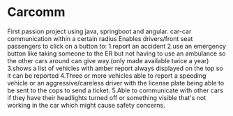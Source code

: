 # Carcomm
First passion project using java, springboot and angular.
car-car communication within a certain radius
Enables drivers/front seat passengers to click on a button to:
1.report an accident
2.use an emergency button like taking someone to the ER but not having to use an ambulance so the other cars around can give way.(only made available twice a year)
3.shows a list of vehicles with amber report always displayed on the top so it can be reported
4.Three or more vehicles able to report a speeding vehicle or an aggressive/careless driver with the license plate being able to be sent to the cops to send a ticket.
5.Able to communicate with other cars if they have their headlights turned off or something visible that's not working in the car which might cause safety concerns.
